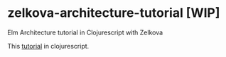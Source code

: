 # zelkova-architecture-tutorial [WIP]
Elm Architecture tutorial in Clojurescript with Zelkova

This [tutorial](https://github.com/evancz/elm-architecture-tutorial/) in clojurescript.
